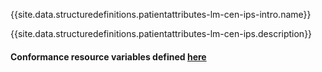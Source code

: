 {{site.data.structuredefinitions.patientattributes-lm-cen-ips-intro.name}}

{{site.data.structuredefinitions.patientattributes-lm-cen-ips.description}}

#### Conformance resource variables defined [here](http://wiki.hl7.org/index.php?title=IG_Publisher_Documentation#Jekyll)
